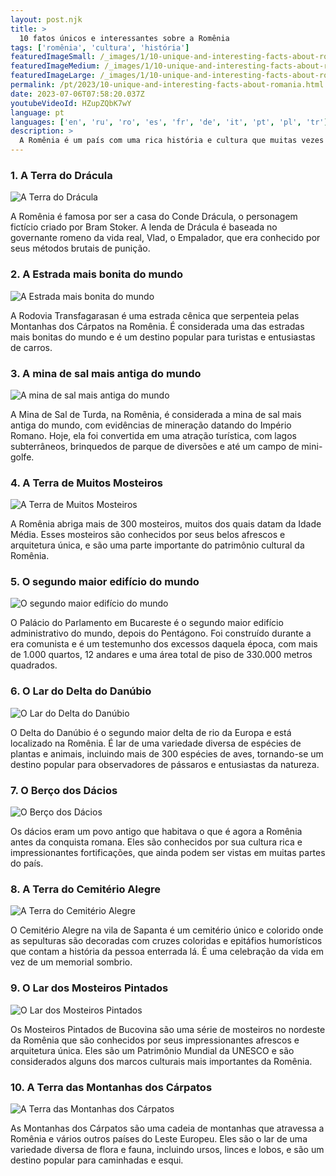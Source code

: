 ```yaml
---
layout: post.njk
title: >
  10 fatos únicos e interessantes sobre a Romênia
tags: ['romênia', 'cultura', 'história']
featuredImageSmall: /_images/1/10-unique-and-interesting-facts-about-romania-cover-pt-small.webp
featuredImageMedium: /_images/1/10-unique-and-interesting-facts-about-romania-cover-pt-medium.webp
featuredImageLarge: /_images/1/10-unique-and-interesting-facts-about-romania-cover-pt-large.webp
permalink: /pt/2023/10-unique-and-interesting-facts-about-romania.html
date: 2023-07-06T07:58:20.037Z
youtubeVideoId: HZupZQbK7wY
language: pt
languages: ['en', 'ru', 'ro', 'es', 'fr', 'de', 'it', 'pt', 'pl', 'tr']
description: >
  A Romênia é um país com uma rica história e cultura que muitas vezes é ignorada. Aqui estão 10 coisas únicas e interessantes sobre a Romênia que você pode não ter sabido antes.
---
```


### 1. A Terra do Drácula

![A Terra do Drácula](/_images/c/cf837e719258bf3829beea2d079fbaee-medium.webp)

A Romênia é famosa por ser a casa do Conde Drácula, o personagem fictício criado por Bram Stoker. A lenda de Drácula é baseada no governante romeno da vida real, Vlad, o Empalador, que era conhecido por seus métodos brutais de punição.

### 2. A Estrada mais bonita do mundo

![A Estrada mais bonita do mundo](/_images/4/4302763d1d5c718ab4d0aa643f5c98cb-medium.webp)

A Rodovia Transfagarasan é uma estrada cênica que serpenteia pelas Montanhas dos Cárpatos na Romênia. É considerada uma das estradas mais bonitas do mundo e é um destino popular para turistas e entusiastas de carros.

### 3. A mina de sal mais antiga do mundo

![A mina de sal mais antiga do mundo](/_images/9/939a1c97b5a4a66986355ec2b8d585e1-medium.webp)

A Mina de Sal de Turda, na Romênia, é considerada a mina de sal mais antiga do mundo, com evidências de mineração datando do Império Romano. Hoje, ela foi convertida em uma atração turística, com lagos subterrâneos, brinquedos de parque de diversões e até um campo de mini-golfe.

### 4. A Terra de Muitos Mosteiros

![A Terra de Muitos Mosteiros](/_images/1/1982db8d470dba318be3fd830cea8cdf-medium.webp)

A Romênia abriga mais de 300 mosteiros, muitos dos quais datam da Idade Média. Esses mosteiros são conhecidos por seus belos afrescos e arquitetura única, e são uma parte importante do patrimônio cultural da Romênia.

### 5. O segundo maior edifício do mundo

![O segundo maior edifício do mundo](/_images/9/963de55049bd42f1d26b46831decea0e-medium.webp)

O Palácio do Parlamento em Bucareste é o segundo maior edifício administrativo do mundo, depois do Pentágono. Foi construído durante a era comunista e é um testemunho dos excessos daquela época, com mais de 1.000 quartos, 12 andares e uma área total de piso de 330.000 metros quadrados.

### 6. O Lar do Delta do Danúbio

![O Lar do Delta do Danúbio](/_images/6/662f9c2caf5bb550f4b359e5d5014e60-medium.webp)

O Delta do Danúbio é o segundo maior delta de rio da Europa e está localizado na Romênia. É lar de uma variedade diversa de espécies de plantas e animais, incluindo mais de 300 espécies de aves, tornando-se um destino popular para observadores de pássaros e entusiastas da natureza.

### 7. O Berço dos Dácios

![O Berço dos Dácios](/_images/b/b3127dd44dea4a6d2da70327703582c8-medium.webp)

Os dácios eram um povo antigo que habitava o que é agora a Romênia antes da conquista romana. Eles são conhecidos por sua cultura rica e impressionantes fortificações, que ainda podem ser vistas em muitas partes do país.

### 8. A Terra do Cemitério Alegre

![A Terra do Cemitério Alegre](/_images/1/155b66d6b7a0caf79db854db61c14081-medium.webp)

O Cemitério Alegre na vila de Sapanta é um cemitério único e colorido onde as sepulturas são decoradas com cruzes coloridas e epitáfios humorísticos que contam a história da pessoa enterrada lá. É uma celebração da vida em vez de um memorial sombrio.

### 9. O Lar dos Mosteiros Pintados

![O Lar dos Mosteiros Pintados](/_images/8/89ffdd6eaed202222e623bb709e9ca36-medium.webp)

Os Mosteiros Pintados de Bucovina são uma série de mosteiros no nordeste da Romênia que são conhecidos por seus impressionantes afrescos e arquitetura única. Eles são um Patrimônio Mundial da UNESCO e são considerados alguns dos marcos culturais mais importantes da Romênia.

### 10. A Terra das Montanhas dos Cárpatos

![A Terra das Montanhas dos Cárpatos](/_images/b/bc74534869f460d80c81e1bf7c19ac5a-medium.webp)

As Montanhas dos Cárpatos são uma cadeia de montanhas que atravessa a Romênia e vários outros países do Leste Europeu. Eles são o lar de uma variedade diversa de flora e fauna, incluindo ursos, linces e lobos, e são um destino popular para caminhadas e esqui.

